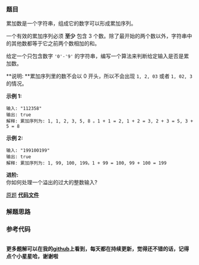 ### 题目
累加数是一个字符串，组成它的数字可以形成累加序列。

一个有效的累加序列必须 **至少** 包含 3 个数。除了最开始的两个数以外，字符串中的其他数都等于它之前两个数相加的和。

给定一个只包含数字 `'0'-'9'` 的字符串，编写一个算法来判断给定输入是否是累加数。

**说明:  **累加序列里的数不会以 0 开头，所以不会出现 `1, 2, 03` 或者 `1, 02, 3` 的情况。

**示例 1:**

    
    
    输入: "112358"
    输出: true 
    解释: 累加序列为: 1, 1, 2, 3, 5, 8 。1 + 1 = 2, 1 + 2 = 3, 2 + 3 = 5, 3 + 5 = 8
    

**示例  2:**

    
    
    输入: "199100199"
    输出: true 
    解释: 累加序列为: 1, 99, 100, 199。1 + 99 = 100, 99 + 100 = 199

**进阶:**  
你如何处理一个溢出的过大的整数输入?

[原题](https://leetcode-cn.com/problems/additive-number/)    **[代码文件]()**


### 解题思路




### 参考代码

```go


```




**更多题解可以在我的[github](https://github.com/LZH139/leetcode_Go)上看到，每天都在持续更新，觉得还不错的话，记得点个小星星哈，谢谢啦**
